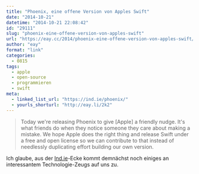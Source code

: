 ```yaml
---
title: "Phoenix, eine offene Version von Apples Swift"
date: "2014-10-21"
datetime: "2014-10-21 22:08:42"
id: "29111"
slug: "phoenix-eine-offene-version-von-apples-swift"
url: "https://eay.cc/2014/phoenix-eine-offene-version-von-apples-swift/"
author: "eay"
format: "link"
categories:
  - 0815
tags:
  - apple
  - open-source
  - programmieren
  - swift
meta:
  - linked_list_url: "https://ind.ie/phoenix/"
  - yourls_shorturl: "http://eay.li/2k2"
---
```


> Today we're releasing Phoenix to give \[Apple\] a friendly nudge. It's what friends do when they notice someone they care about making a mistake. We hope Apple does the right thing and release Swift under a free and open license so we can contribute to that instead of needlessly duplicating effort building our own version.

Ich glaube, aus der [Ind.ie](https://ind.ie/)\-Ecke kommt demnächst noch einiges an interessantem Technologie-Zeugs auf uns zu.
